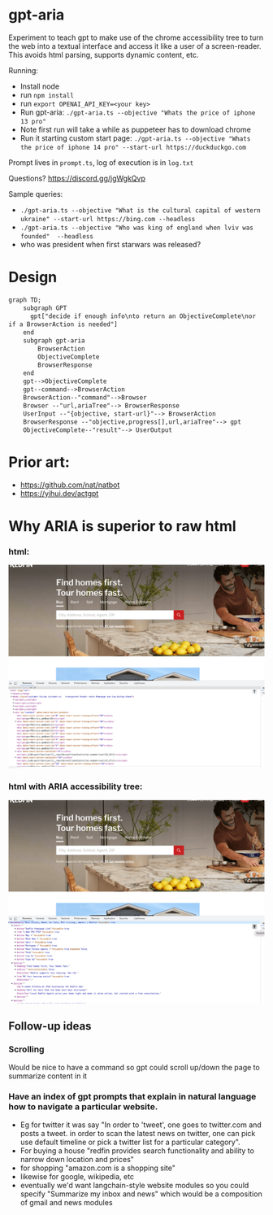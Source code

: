 # gpt-aria

Experiment to teach gpt to make use of the chrome accessibility tree to turn the web into a textual interface and access it like a user of a screen-reader. This avoids html parsing, supports dynamic content, etc.

Running:

* Install node
* run `npm install`
* run `export OPENAI_API_KEY=<your key>`
* Run gpt-aria: `./gpt-aria.ts --objective "Whats the price of iphone 13 pro"`
* Note first run will take a while as puppeteer has to download chrome
* Run it starting custom start page: `./gpt-aria.ts --objective "Whats the price of iphone 14 pro" --start-url https://duckduckgo.com`

Prompt lives in `prompt.ts`, log of execution is in `log.txt`

Questions? https://discord.gg/jgWgkQvp

Sample queries:
* `./gpt-aria.ts --objective "What is the cultural capital of western ukraine" --start-url https://bing.com --headless`
* `./gpt-aria.ts --objective "Who was king of england when lviv was founded"  --headless`
* who was president when first starwars was released?

# Design
```mermaid
graph TD;
    subgraph GPT
      gpt["decide if enough info\nto return an ObjectiveComplete\nor if a BrowserAction is needed"]
    end
    subgraph gpt-aria
        BrowserAction
        ObjectiveComplete
        BrowserResponse
    end
    gpt-->ObjectiveComplete
    gpt--command-->BrowserAction
    BrowserAction--"command"-->Browser
    Browser --"url,ariaTree"--> BrowserResponse
    UserInput --"{objective, start-url}"--> BrowserAction
    BrowserResponse --"objective,progress[],url,ariaTree"--> gpt
    ObjectiveComplete--"result"--> UserOutput
```

# Prior art:
* https://github.com/nat/natbot
* https://yihui.dev/actgpt

# Why ARIA is superior to raw html

### html:
![html](doc/html.png?raw=true "HTML is only good for renders")

### html with ARIA accessibility tree:
![accessibility_tree](doc/accessibility_tree.png?raw=true "HTML is only good for renders")

## Follow-up ideas
### Scrolling

Would be nice to have a command so gpt could scroll up/down the page to summarize content in it

### Have an index of gpt prompts that explain in natural language how to navigate a particular website.
* Eg for twitter it was say "In order to 'tweet', one goes to twitter.com and posts a tweet. in order to scan the latest news on twitter, one can pick use default timeline or pick a twitter list for a particular category".
* For buying a house "redfin provides search functionality and ability to narrow down location and prices"
* for shopping "amazon.com is a shopping site"
* likewise for google, wikipedia, etc
* eventually we'd want langchain-style website modules so you could specify "Summarize my inbox and news" which would be a composition of gmail and news modules
